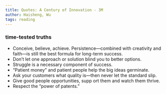 ```yaml
---
title: Quotes: A Century of Innovation - 3M
author: Haisheng, Wu
tags: reading
---
```


### time-tested truths
  - Conceive, believe, achieve. Persistence—combined with creativity and faith—is still the best formula for long-term success.
  - Don’t let one approach or solution blind you to better options.
  - Struggle is a necessary component of success.
  - “Patient money” and patient people help the big ideas germinate.
  - Ask your customers what quality is—then never let the standard slip.
  - Give good people opportunities, supp ort them and watch them thrive.
  - Respect the “power of patents.”




